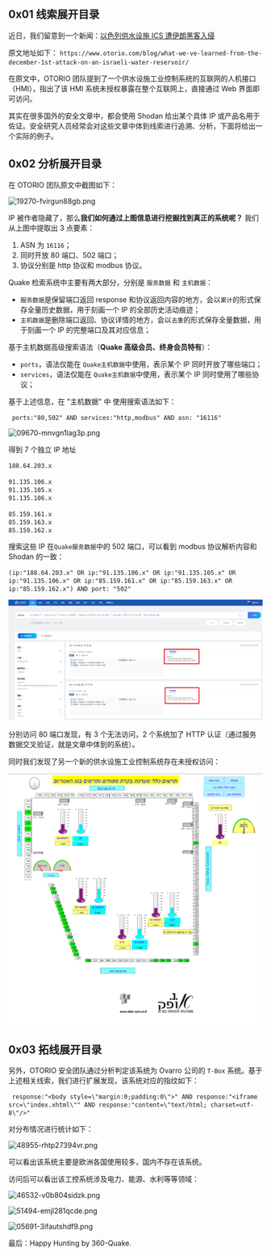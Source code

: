 ## 0x01 线索展开目录

近日，我们留意到一个新闻：[以色列供水设施 ICS 遭伊朗黑客入侵](https://mp.weixin.qq.com/s/WbMIq7cv-cMxjyVw1CiV1g)

原文地址如下：
`https://www.otorio.com/blog/what-we-ve-learned-from-the-december-1st-attack-on-an-israeli-water-reservoir/`

在原文中，OTORIO 团队提到了一个供水设施工业控制系统的互联网的人机接口（HMI），指出了该 HMI 系统未授权暴露在整个互联网上，直接通过 Web 界面即可访问。

其实在很多国外的安全文章中，都会使用 Shodan 给出某个具体 IP 或产品名用于佐证。安全研究人员经常会对这些文章中体到线索进行追溯、分析，下面将给出一个实际的例子。



## 0x02 分析展开目录

在 OTORIO 团队原文中截图如下：

![19270-fvirgun88gb.png](https://attacker.cc/usr/uploads/2020/12/696735486.png)

IP 被作者隐藏了，那么**我们如何通过上图信息进行挖掘找到真正的系统呢？** 我们从上图中提取出 3 点要素：

1.  ASN 为 `16116`；
2.  同时开放 80 端口、502 端口；
3.  协议分别是 http 协议和 modbus 协议。

Quake 检索系统中主要有两大部分，分别是 `服务数据` 和 `主机数据`：

-   `服务数据`是保留端口返回 response 和协议返回内容的地方，会以`累计`的形式保存全量历史数据，用于刻画一个 IP 的全部历史活动痕迹；
-   `主机数据`是删除端口返回、协议详情的地方，会以`去重`的形式保存全量数据，用于刻画一个 IP 的完整端口及其对应信息；

基于主机数据高级搜索语法（**Quake 高级会员、终身会员特有**）：

-   `ports`，语法仅能在 `Quake主机数据`中使用，表示某个 IP 同时开放了哪些端口；
-   `services`，语法仅能在 `Quake主机数据`中使用，表示某个 IP 同时使用了哪些协议；

基于上述信息，在 "主机数据" 中 使用搜索语法如下：

```
 ports:"80,502" AND services:"http,modbus" AND asn: "16116" 
```

![09670-mnvgn1lag3p.png](https://attacker.cc/usr/uploads/2020/12/96180705.png)

得到 7 个独立 IP 地址

```
188.64.203.x

91.135.106.x
91.135.105.x
91.135.106.x

85.159.161.x
85.159.163.x
85.159.162.x
```

搜索这些 IP 在` Quake服务数据 `中的 502 端口，可以看到 modbus 协议解析内容和 Shodan 的一致：

```
(ip:"188.64.203.x" OR ip:"91.135.106.x" OR ip:"91.135.105.x" OR ip:"91.135.106.x" OR ip:"85.159.161.x" OR ip:"85.159.163.x" OR ip:"85.159.162.x") AND port: "502"
```

![33577-z5si225ajo.png](Quake%20%E4%BD%BF%E7%94%A8%E6%A1%88%E4%BE%8B%20%E2%80%94%E2%80%94%20%E5%88%A9%E7%94%A8%E9%AB%98%E7%BA%A7%E7%BB%84%E5%90%88%E8%AF%AD%E6%B3%95%E6%8B%93%E7%BA%BF%E5%8F%91%E6%8E%98%E6%9F%90%E5%B7%A5%E6%8E%A7%E7%B3%BB%E7%BB%9F.assets/4213955073.png)

分别访问 80 端口发现，有 3 个无法访问，2 个系统加了 HTTP 认证（通过服务数据交叉验证，就是文章中体到的系统）。

同时我们发现了另一个新的供水设施工业控制系统存在未授权访问：

![28083-6wyu7wxufxo.png](Quake%20%E4%BD%BF%E7%94%A8%E6%A1%88%E4%BE%8B%20%E2%80%94%E2%80%94%20%E5%88%A9%E7%94%A8%E9%AB%98%E7%BA%A7%E7%BB%84%E5%90%88%E8%AF%AD%E6%B3%95%E6%8B%93%E7%BA%BF%E5%8F%91%E6%8E%98%E6%9F%90%E5%B7%A5%E6%8E%A7%E7%B3%BB%E7%BB%9F.assets/2261959125.png)



## 0x03 拓线展开目录

另外，OTORIO 安全团队通过分析判定该系统为 Ovarro 公司的 `T-Box` 系统。基于上述相关线索，我们进行扩展发现，该系统对应的指纹如下：

```
 response:"<body style=\"margin:0;padding:0\">" AND response:"<iframe src=\"index.xhtml\"" AND response:"content=\"text/html; charset=utf-8\"/>" 
```

对分布情况进行统计如下：

![48955-rhtp27394vr.png](https://attacker.cc/usr/uploads/2020/12/3989303156.png)

可以看出该系统主要是欧洲各国使用较多，国内不存在该系统。

访问后可以看出该工控系统涉及电力、能源、水利等等领域：

![46532-v0b804sidzk.png](https://attacker.cc/usr/uploads/2020/12/3465725832.png)

![51494-emjl281qcde.png](https://attacker.cc/usr/uploads/2020/12/3203981544.png)

![05691-3ifautshdf9.png](https://attacker.cc/usr/uploads/2020/12/3408235068.png)

最后：Happy Hunting by 360-Quake.